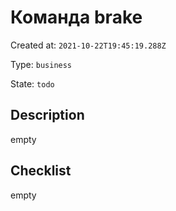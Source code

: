 # Команда brake

Created at: `2021-10-22T19:45:19.288Z`

Type: `business`

State: `todo`

## Description
empty

## Checklist
empty
